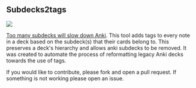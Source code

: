 ## Subdecks2tags

![](subdeck_optimizer_demo_v2.gif)

[Too many subdecks will slow down Anki](https://docs.ankiweb.net/editing.html#using-decks-appropriately).
This tool adds tags to every note in a deck based on the subdeck(s) that their cards belong to. This preserves a deck's hierarchy and allows anki subdecks to be removed.
It was created to automate the process of reformatting legacy Anki decks towards the use of tags.

If you would like to contribute, please fork and open a pull request.
If something is not working please open an issue.


